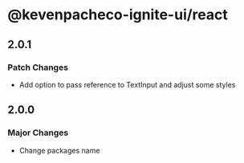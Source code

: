 # @kevenpacheco-ignite-ui/react

## 2.0.1

### Patch Changes

- Add option to pass reference to TextInput and adjust some styles

## 2.0.0

### Major Changes

- Change packages name
